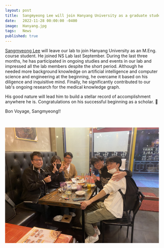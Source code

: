 ```yaml
---
layout: post
title:  Sangmyeong Lee will join Hanyang University as a graduate student
date:   2022-11-28 00:00:00 -0400
image:  Hanyang.jpg
tags:   News
published: true
---
```


[Sangmyeong Lee](https://nslab-cuk.github.io/member/sangmyeong) will leave our lab to join Hanyang University as an M.Eng. course student. He joined NS Lab last September. During the last three months, he has participated in ongoing studies and events in our lab and impressed all the lab members despite the short period. Although he needed more background knowledge on artificial intelligence and computer science and engineering at the beginning, he overcame it based on his diligence and inquisitive mind. Finally, he significantly contributed to our lab's ongoing research for the medical knowledge graph. 

His good nature will lead him to build a stellar record of accomplishment anywhere he is. Congratulations on his successful beginning as a scholar. :tada:


Bon Voyage, Sangmyeong!!

<br>

<p align="center"><img width="600" src="/images/withSM.JPG" margin="10px"></p>


